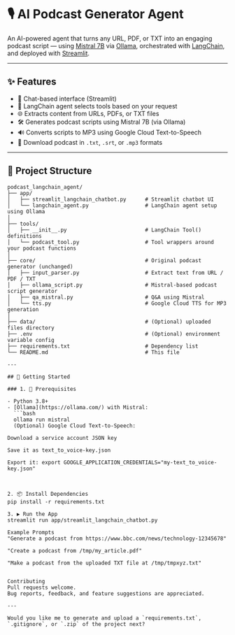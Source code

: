 # 🎙️ AI Podcast Generator Agent

An AI-powered agent that turns any URL, PDF, or TXT into an engaging podcast script — using [Mistral 7B](https://mistral.ai/news/introducing-mistral-7b/) via [Ollama](https://ollama.com/), orchestrated with [LangChain](https://www.langchain.com/), and deployed with [Streamlit](https://streamlit.io/).

---

## ✨ Features

- 💬 Chat-based interface (Streamlit)
- 🧠 LangChain agent selects tools based on your request
- 🌐 Extracts content from URLs, PDFs, or TXT files
- 🛠️ Generates podcast scripts using Mistral 7B (via Ollama)
- 🔊 Converts scripts to MP3 using Google Cloud Text-to-Speech
- 📎 Download podcast in `.txt`, `.srt`, or `.mp3` formats

---

## 🧱 Project Structure

```text
podcast_langchain_agent/
├── app/
│   ├── streamlit_langchain_chatbot.py      # Streamlit chatbot UI
│   └── langchain_agent.py                  # LangChain agent setup using Ollama
│
├── tools/
│   ├── __init__.py                         # LangChain Tool() definitions
│   └── podcast_tool.py                     # Tool wrappers around your podcast functions
│
├── core/                                   # Original podcast generator (unchanged)
│   ├── input_parser.py                     # Extract text from URL / PDF / TXT
│   ├── ollama_script.py                    # Mistral-based podcast script generator
│   ├── qa_mistral.py                       # Q&A using Mistral
│   └── tts.py                              # Google Cloud TTS for MP3 generation
│
├── data/                                   # (Optional) uploaded files directory
├── .env                                    # (Optional) environment variable config
├── requirements.txt                        # Dependency list
└── README.md                               # This file

---

## 🚀 Getting Started

### 1. 🔧 Prerequisites

- Python 3.8+
- [Ollama](https://ollama.com/) with Mistral:
  ```bash
  ollama run mistral
  (Optional) Google Cloud Text-to-Speech:

Download a service account JSON key

Save it as text_to_voice-key.json

Export it: export GOOGLE_APPLICATION_CREDENTIALS="my-text_to_voice-key.json"



2. 📦 Install Dependencies
pip install -r requirements.txt

3. ▶️ Run the App
streamlit run app/streamlit_langchain_chatbot.py

Example Prompts
"Generate a podcast from https://www.bbc.com/news/technology-12345678"

"Create a podcast from /tmp/my_article.pdf"

"Make a podcast from the uploaded TXT file at /tmp/tmpxyz.txt"


Contributing
Pull requests welcome.
Bug reports, feedback, and feature suggestions are appreciated.

---

Would you like me to generate and upload a `requirements.txt`, `.gitignore`, or `.zip` of the project next?

